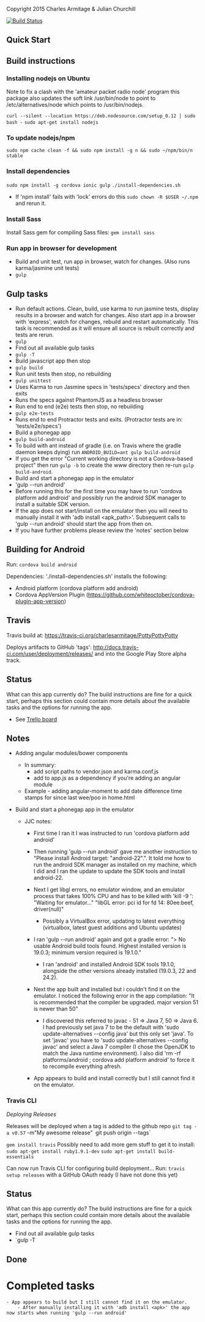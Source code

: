 Copyright 2015 Charles Armitage & Julian Churchill

[![Build Status](https://travis-ci.org/charlesarmitage/PottyPottyPotty.svg?branch=master)](https://travis-ci.org/charlesarmitage/PottyPottyPotty)

## Quick Start

## Build instructions

### Installing nodejs on Ubuntu ###
Note to fix a clash with the 'amateur packet radio node' program this package also updates the soft link /usr/bin/node to point to /etc/alternatives/node which points to /usr/bin/nodejs.

`curl --silent --location https://deb.nodesource.com/setup_0.12 | sudo bash -`
`sudo apt-get install nodejs`

### To update nodejs/npm ###
`sudo npm cache clean -f && sudo npm install -g n && sudo ~/npm/bin/n stable`

### Install dependencies ###
`sudo npm install -g cordova ionic gulp`
`./install-dependencies.sh`

  - If 'npm install' fails with 'lock' errors do this `sudo chown -R $USER ~/.npm` and rerun it.

### Install Sass ###
Install Sass gem for compiling Sass files:
`gem install sass`

### Run app in browser for development ###
- Build and unit test, run app in browser, watch for changes. (Also runs karma/jasmine unit tests)
 - `gulp`

## Gulp tasks

- Run default actions. Clean, build, use karma to run jasmine tests, display results in a browser and watch for changes. Also start app in a browser with 'express', watch for changes, rebuild and restart automatically. This task is recommended as it will ensure all source is rebuilt correctly and tests are rerun.
 - `gulp`
- Find out all available gulp tasks
 - `gulp -T`
- Build javascript app then stop
 - `gulp build`
- Run unit tests then stop, no rebuilding
 - `gulp unittest`
 - Uses Karma to run Jasmine specs in 'tests/specs' directory and then exits
 - Runs the specs against PhantomJS as a headless browser
- Run end to end (e2e) tests then stop, no rebuilding
 - `gulp e2e-tests`
 - Runs end to end Protractor tests and exits. (Protractor tests are in: 'tests/e2e/specs')
- Build a phonegap app
 - `gulp build-android`
  - To build with ant instead of gradle (i.e. on Travis where the gradle daemon keeps dying) run `ANDROID_BUILD=ant gulp build-android`
  - If you get the error "Current working directory is not a Cordova-based project" then run `gulp -b` to create the www directory then re-run `gulp build-android`.
- Build and start a phonegap app in the emulator
 - 'gulp --run android'
  - Before running this for the first time you may have to run 'cordova platform add android' and possibly run the android SDK manager to install a suitable SDK version.
  - If the app does not start/install on the emulator then you will need to manually install it with 'adb install <apk_path>'. Subsequent calls to 'gulp --run android' should start the app from then on.
  - If you have further problems please review the 'notes' section below

## Building for Android

Run:
`cordova build android`

Dependencies:
'./install-dependencies.sh' installs the following:
  - Android platform (cordova platform add android)
  - Cordova AppVersion Plugin (https://github.com/whiteoctober/cordova-plugin-app-version)

## Travis

Travis build at: https://travis-ci.org/charlesarmitage/PottyPottyPotty

Deploys artifacts to GitHub 'tags': http://docs.travis-ci.com/user/deployment/releases/
and into the Google Play Store alpha track.

## Status

What can this app currently do? The build instructions are fine for a quick start, perhaps this section could
contain more details about the available tasks and the options for running the app.

- See [Trello board](https://trello.com/b/CssnKlKA/potty-training-app)

## Notes

- Adding angular modules/bower components
  - In summary:
    - add script paths to vendor.json and karma.conf.js
    - add to app.js as a dependency if you're adding an angular module
  - Example - adding angular-moment to add date difference time stamps for since last wee/poo in home.html

- Build and start a phonegap app in the emulator
  - JJC notes:
    - First time I ran it I was instructed to run 'cordova platform add android'
    - Then running 'gulp --run android' gave me another instruction to "Please install Android target: \"android-22\".". It told me how to run the android SDK manager as installed on my machine, which I did and I ran the update to update the SDK tools and install android-22.
    - Next I get libgl errors, no emulator window, and an emulator process that takes 100% CPU and has to be killed with 'kill -9 <process id>':
      "Waiting for emulator..."
      "libGL error: pci id for fd 14: 80ee:beef, driver(null)"
      - Possibly a VirtualBox error, updating to latest everything (virtualbox, latest guest additions and Ubuntu updates)
    - I ran 'gulp --run android' again and got a gradle error:
      "> No usable Android build tools found. Highest installed version is 19.0.3; minimum version required is 19.1.0."
      - I ran 'android' and installed Android SDK tools 19.1.0, alongside the other versions already installed (19.0.3, 22 and 24.2).
    - Next the app built and installed but i couldn't find it on the emulator. I noticed the following error in the app compilation:
      "It is recommended that the compiler be upgraded. major version 51 is newer than 50"
      - I discovered this referred to javac - 51 => Java 7, 50 => Java 6. I had previously set java 7 to be the default with 'sudo update-alternatives --config java' but this only set 'java'. To set 'javac' you have to 'sudo update-alternatives --config javac' and select a Java 7 compiler (I chose the OpenJDK to match the Java runtime environment). I also did 'rm -rf platforms/android ; cordova add platform android' to force it to recompile everything afresh.

    - App appears to build and install correctly but I still cannot find it on the emulator.

### Travis CLI

_Deploying Releases_

Releases will be deployed when a tag is added to the github repo
`git tag -a v0.57` -m"My awesome release"`
`git push origin --tags`

`gem install travis`
Possibly need to add more gem stuff to get it to install:
`sudo apt-get install ruby1.9.1-dev`
`sudo apt-get install build-essentials`

Can now run Travis CLI for configuring build deployment...
Run: `travis setup releases` with a GitHub OAuth ready (I have not done this yet)

## Status

What can this app currently do? The build instructions are fine for a quick start, perhaps this section could
contain more details about the available tasks and the options for running the app.

- Find out all available gulp tasks
 - `gulp -T

## Done

Completed tasks
=======
    - App appears to build but I still cannot find it on the emulator.
        - After manually installing it with 'adb install <apk>' the app now starts when running 'gulp --run android'
